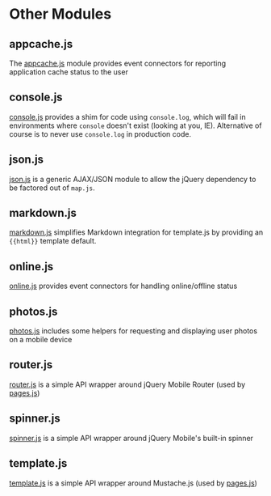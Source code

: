 Other Modules
=============

## appcache.js
The [appcache.js] module provides event connectors for reporting application cache status to the user

## console.js
[console.js] provides a shim for code using `console.log`, which will fail in environments where `console` doesn't exist (looking at you, IE).  Alternative of course is to never use `console.log` in production code.

## json.js
[json.js] is a generic AJAX/JSON module to allow the jQuery dependency to be factored out of `map.js`.

## markdown.js
[markdown.js] simplifies Markdown integration for template.js by providing an `{{html}}` template default.

## online.js
[online.js] provides event connectors for handling online/offline status

## photos.js
[photos.js] includes some helpers for requesting and displaying user photos on a mobile device

## router.js
[router.js] is a simple API wrapper around jQuery Mobile Router (used by [pages.js])

## spinner.js
[spinner.js] is a simple API wrapper around jQuery Mobile's built-in spinner

## template.js
[template.js] is a simple API wrapper around Mustache.js (used by [pages.js])

[appcache.js]: https://github.com/wq/wq.app/blob/master/js/appcache.js
[console.js]: https://github.com/wq/wq.app/blob/master/js/console.js
[json.js]: https://github.com/wq/wq.app/blob/master/js/json.js
[markdown.js]: https://github.com/wq/wq.app/blob/master/js/markdown.js
[online.js]: https://github.com/wq/wq.app/blob/master/js/online.js
[photos.js]: https://github.com/wq/wq.app/blob/master/js/photos.js
[router.js]: https://github.com/wq/wq.app/blob/master/js/router.js
[spinner.js]: https://github.com/wq/wq.app/blob/master/js/spinner.js
[template.js]: https://github.com/wq/wq.app/blob/master/js/template.js

[pages.js]: http://wq.io/docs/pages-js